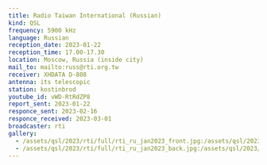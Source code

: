 ```yaml
---
title: Radio Taiwan International (Russian)
kind: QSL
frequency: 5900 kHz
language: Russian
reception_date: 2023-01-22
reception_time: 17.00-17.30
location: Moscow, Russia (inside city)
mail_to: mailto:russ@rti.org.tw
receiver: XHDATA D-808
antenna: its telescopic
station: kostinbrod
youtube_id: vWD-RtRdZP8
report_sent: 2023-01-22
responce_sent: 2023-02-16
responce_received: 2023-03-01
broadcaster: rti
gallery:
  - /assets/qsl/2023/rti/full/rti_ru_jan2023_front.jpg:/assets/qsl/2023/rti/small/rti_ru_jan2023_front.jpg
  - /assets/qsl/2023/rti/full/rti_ru_jan2023_back.jpg:/assets/qsl/2023/rti/small/rti_ru_jan2023_back.jpg
---
```

